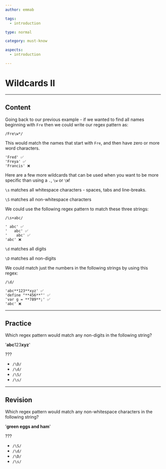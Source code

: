```yaml
---
author: emmab

tags:
  - introduction

type: normal

category: must-know

aspects:
  - introduction

---
```


# Wildcards II

---
## Content

Going back to our previous example - if we wanted to find all names beginning with `Fre` then we could write our regex pattern as:

`/Fre\w*/`

This would match the names that start with `Fre`, and then have zero or more word characters. 

```
'Fred' ✅
'Freya' ✅
'Francis' ❌
```

Here are a few more wildcards that can be used when you want to be more specific than using a `.`, `\w` or `\W`!

`\s` matches all whitespace characters - spaces, tabs and line-breaks.

`\S` matches all non-whitespace characters

We could use the following regex pattern to match these three strings:

`/\s+abc/`

```
' abc' ✅
'	abc' ✅
'    abc' ✅
'abc' ❌
```

`\d` matches all digits

`\D` matches all non-digits

We could match just the numbers in the following strings by using this regex:

`/\d/`

```
'abc**123**xyz' ✅
'define "**456**"' ✅
'var g = **789**;' ✅
'abc' ❌
```

---
## Practice

Which regex pattern would match any non-digits in the following string?

'**abc**123**xyz**'

???

* `/\D/`
* `/\d/`
* `/\S/`
* `/\s/`

---
## Revision

Which regex pattern would match any non-whitespace characters in the following string?

'**green eggs and ham**'

???

* `/\S/`
* `/\d/`
* `/\D/`
* `/\s/`
